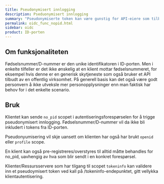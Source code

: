 ```yaml
---
title: Pseudonymisert innlogging
description: Pseduonymisert innlogging
summary: "Pseudonymiserte token kan være gunstig for API-eiere som tilbyr tjenester for skyleverandører eller andre klienter som man ikke ønsker skal motta for mange personopplysninger. API-eier kan hente ut fødsels/D-nummer ved å validere et pseudonymisert token mot ID-porten."
permalink: oidc_func_nopid.html
sidebar: oidc
product: ID-porten
---
```


## Om funksjonaliteten

Fødselsnummer/D-nummer er den unike identifikatoren i ID-porten.  Men i enkelte tilfeller er det ikke ønskelig at en klient mottar fødselsnummeret, for eksempel hvis denne er en generisk skytjeneste som også bruker et API tilbudt av en offentlig virksomhet.  På generell basis kan det også være godt personvern å ikke utveksle mer personopplysninger enn man faktisk har behov for i det enkelte scenario.


## Bruk

Klientet kan sende ```no_pid``` scopet i autentiseringsforespørselen for å trigge pseudonymisert innlogging.  Fødselsnummer/D-nummer vil da ikke bli inkludert i tokens fra ID-porten.

Pseudonyumisering vil skje uansett om klienten har også har brukt  ```openid``` eller ```profile``` scope.

En klient kan også pre-registreres/overstyres til alltid måtte behandles for no_pid, uavhengig av hva som blir sendt i en konkret forespørsel.

Klienter/Ressursservere som har tilgang til scopet ```tokeninfo``` kan validere inn et pseudoymisert token ved kall på /tokeninfo-endepunktet, gitt vellykka klientautentisering.
